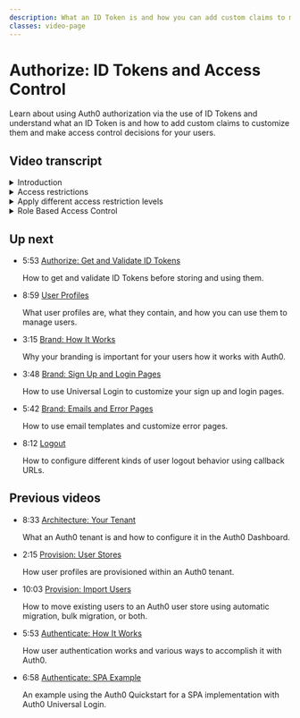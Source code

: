 ```yaml
---
description: What an ID Token is and how you can add custom claims to make access control decisions for your users.
classes: video-page
---
```

# Authorize: ID Tokens and Access Control

Learn about using Auth0 authorization via the use of ID Tokens and understand what an ID Token is and how to add custom claims to customize them and make access control decisions for your users.

<div class="video-wrapper" data-video="tbd"></div>

## Video transcript

<details>
  <summary>Introduction</summary>

  In this video, you will see how to use custom ID Token claims to support specific authorization requirements in your application. 

  As a refresher, if you’ve just seen the Authentication video, then you know that it’s important to correctly distinguish between Authentication, Authorization, and Access Control. Your Auth0 tenant is your Authorization Server and responsible for Authentication and some or all of Authorization, and sometimes some coarse-grained access control. In contrast, your application or API is responsible for most Access Control because most access control is contextual and too fine-grained for a central service to manage effectively.
</details>

<details>
  <summary>Access restrictions</summary>

  Auth0 allows you to apply coarse-grained access restrictions to certain applications or APIs using Rule extensibility or provide authorization information to an application through custom claims. For example: 

  * You can return an `UnauthorizedError` from a Rule, allowing Auth0 to provide coarse-grained denial of access to an application if the user doesn’t have the right claim or claims in their user profile metadata.
  * You can return an `UnauthorizedError` from a Rule, allowing Auth0 to provide coarse-grained denial of access to an API if a call is coming from a restricted application or location. 
  * You can add additional or custom claims to an OIDC-compliant ID Token via  Auth0 Rule extensibility. That information will appear in the body or payload of the returned ID Token and can be used by your application, in combination with application specific data, for fine-grained access control. 
</details>

<details>
  <summary>Apply different access restriction levels</summary>

  We’ll talk about API level integration in a future video, but for now, we’ll concentrate on how Auth0 can be leveraged to provide for both coarse-grained and fine-grained application-level authorization.

  First, you should decide if you require coarse-grained or fine-grained control. With coarse-grained control, you can use Auth0 extensibility to prevent allocation of an ID Token, thus denying access to the application overall. If you require fine-grained control, then you will need to decide what information your application requires in order to make access control decisions (for example the user may have a role associated with them or specific permissions associated with their profile). In this case, you can use Auth0 extensibility to add this information as custom claims to an ID Token, which can then be verified and used by the application, in combination with application specific data, to apply any access control restrictions. We recommend that you add this information to the user profile metadata, that way you don’t have to call an external API to fetch the information which could negatively impact the performance and scalability of the login sequence. 

</details>

<details>
  <summary>Role Based Access Control</summary>

  Additionally, Auth0 has out-of-box support for Role Based Access Control or RBAC. RBAC refers to assigning permissions to users based on their role within an organization. Use RBAC for simpler, fine-grained access control that is often less prone to error.

  Be wary of adding too fine-grained detail to the user profile. Application specific access control data should live with the application, and not in the user profile. Trying to put all access control information in the user profile can quickly grow into a complicated system to maintain. Limit the authorization information stored against the user to apply to attributes about the user themselves, but not about individual items they can access. For example: if a user has access to a document repository, you could store the fact that the user is an administrator of the document repository application in the user’s app_metadata, but you wouldn’t want to store the specific documents the user has access to.

  In the next video, we'll dig into some of the details on how authorization works with Auth0.

</details>

## Up next

<ul class="up-next">

  <li>
    <span class="video-time"><i class="icon icon-budicon-494"></i>5:53</span>
    <i class="video-icon icon icon-budicon-676"></i>
    <a href="/videos/get-started/05_02-authorize-get-validate-id-tokens">Authorize: Get and Validate ID Tokens</a>
    <p>How to get and validate ID Tokens before storing and using them. </p>
  </li>

  <li>
    <span class="video-time"><i class="icon icon-budicon-494"></i>8:59</span>
    <i class="video-icon icon icon-budicon-676"></i>
    <a href="/videos/get-started/06-user-profiles">User Profiles</a>
    <p>What user profiles are, what they contain, and how you can use them to manage users. </p>
  </li>

  <li>
    <span class="video-time"><i class="icon icon-budicon-494"></i>3:15</span>
    <i class="video-icon icon icon-budicon-676"></i>
    <a href="/videos/get-started/07_01-brand-how-it-works">Brand: How It Works</a>
    <p>Why your branding is important for your users how it works with Auth0. </p>
  </li>

  <li>
    <span class="video-time"><i class="icon icon-budicon-494"></i>3:48</span>
    <i class="video-icon icon icon-budicon-676"></i>
    <a href="/videos/get-started/07_02-brand-signup-login-pages">Brand: Sign Up and Login Pages</a>
    <p>How to use Universal Login to customize your sign up and login pages. </p>
  </li>

  <li>
    <span class="video-time"><i class="icon icon-budicon-494"></i>5:42</span>
    <i class="video-icon icon icon-budicon-676"></i>
    <a href="/videos/get-started/08-brand-emails-error-pages">Brand: Emails and Error Pages</a>
    <p>How to use email templates and customize error pages. </p>
  </li>

  <li>
    <span class="video-time"><i class="icon icon-budicon-494"></i>8:12</span>
    <i class="video-icon icon icon-budicon-676"></i>
    <a href="/videos/get-started/10-logout">Logout</a>
    <p>How to configure different kinds of user logout behavior using callback URLs. </p>
  </li>

</ul>

## Previous videos

<ul class="up-next">

  <li>
    <span class="video-time"><i class="icon icon-budicon-494"></i>8:33</span>
    <i class="video-icon icon icon-budicon-676"></i>
    <a href="/videos/get-started/01-architecture-your-tenant">Architecture: Your Tenant</a>
    <p>What an Auth0 tenant is and how to configure it in the Auth0 Dashboard.</p>
  </li>

  <li>
    <span class="video-time"><i class="icon icon-budicon-494"></i>2:15</span>
    <i class="video-icon icon icon-budicon-676"></i>
    <a href="/videos/get-started/02-provision-user-stores">Provision: User Stores</a>
    <p>How user profiles are provisioned within an Auth0 tenant.</p>
  </li>

  <li>
    <span class="video-time"><i class="icon icon-budicon-494"></i>10:03</span>
    <i class="video-icon icon icon-budicon-676"></i>
    <a href="/videos/get-started/03-provision-import-users">Provision: Import Users</a>
    <p>How to move existing users to an Auth0 user store using automatic migration, bulk migration, or both.</p>
  </li>

  <li>
    <span class="video-time"><i class="icon icon-budicon-494"></i>5:53</span>
    <i class="video-icon icon icon-budicon-676"></i>
    <a href="/videos/get-started/04_01-authenticate-how-it-works">Authenticate: How It Works</a>
    <p>How user authentication works and various ways to accomplish it with Auth0.</p>
  </li>

  <li>
    <span class="video-time"><i class="icon icon-budicon-494"></i>6:58</span>
    <i class="video-icon icon icon-budicon-676"></i>
    <a href="/videos/get-started/04_02-authenticate-spa-example">Authenticate: SPA Example</a>
    <p>An example using the Auth0 Quickstart for a SPA implementation with Auth0 Universal Login. </p>
  </li>

</ul>

